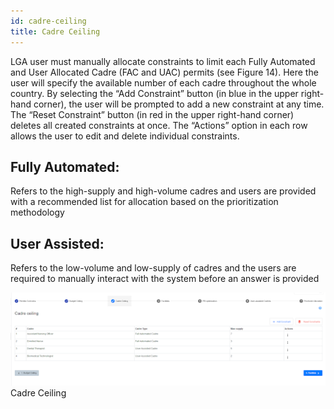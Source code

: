```yaml
---
id: cadre-ceiling
title: Cadre Ceiling
---
```


LGA user must manually allocate constraints to limit each Fully Automated and User Allocated Cadre (FAC and UAC) permits (see Figure 14). Here the user will specify the available number of each cadre throughout the whole country. By selecting the “Add Constraint” button (in blue in the upper right-hand corner), the user will be prompted to add a new constraint at any time. The “Reset Constraint” button (in red in the upper right-hand corner) deletes all created constraints at once. The “Actions” option in each row allows the user to edit and delete individual constraints.

## Fully Automated:

Refers to the high-supply and high-volume cadres and users are provided with a recommended list for allocation based on the prioritization methodology

## User Assisted:

Refers to the low-volume and low-supply of cadres and the users are required to manually interact with the system before an answer is provided

![img alt](/img/cadre_ceiling.png)
Cadre Ceiling
